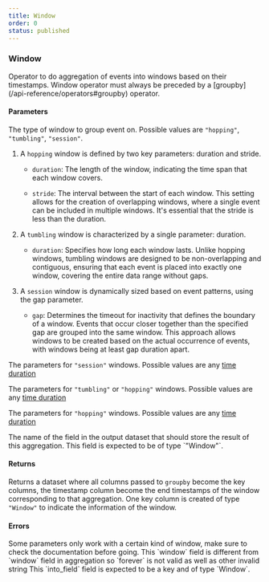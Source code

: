 ```yaml
---
title: Window
order: 0
status: published
---
```

### Window

<Divider>
<LeftSection>
Operator to do aggregation of events into windows based on their timestamps. Window operator must always be preceded by a [groupby](/api-reference/operators#groupby) operator.

#### Parameters

<Expandable title="type" type="hopping | tumbling | session">

The type of window to group event on. Possible values are `"hopping"`, `"tumbling"`, `"session"`.

1. A `hopping` window is defined by two key parameters: duration and stride.
    
    - `duration`: The length of the window, indicating the time span that each window covers.
    
    - `stride`: The interval between the start of each window. This setting allows for the creation of overlapping windows, where a single event can be included in multiple windows. It's essential that the stride is less than the duration.

2. A `tumbling` window is characterized by a single parameter: duration.

    - `duration`: Specifies how long each window lasts. Unlike hopping windows, tumbling windows are designed to be non-overlapping and contiguous, ensuring that each event is placed into exactly one window, covering the entire data range without gaps.

3. A `session` window is dynamically sized based on event patterns, using the gap parameter.

    - `gap`: Determines the timeout for inactivity that defines the boundary of a window. Events that occur closer together than the specified gap are grouped into the same window. This approach allows windows to be created based on the actual occurrence of events, with windows being at least gap duration apart.

</Expandable>

<Expandable title="gap" type="Duration">

The parameters for `"session"` windows. Possible values are any [time duration](/api-reference/data-types/duration)

</Expandable>

<Expandable title="duration" type="Duration">

The parameters for `"tumbling"` or `"hopping"` windows. Possible values are any [time duration](/api-reference/data-types/duration)

</Expandable>

<Expandable title="stride" type="Duration">

The parameters for `"hopping"` windows. Possible values are any [time duration](/api-reference/data-types/duration)

</Expandable>

<Expandable title="into_field" type="str">
The name of the field in the output dataset that should store the result of this aggregation. This field is expected to be of type `"Window"`.
</Expandable>

#### Returns
<Expandable type="Dataset">

Returns a dataset where all columns passed to `groupby` become the key columns, the timestamp column become the end timestamps of the window corresponding to that aggregation. One key column is created of type `"Window"` to indicate the information of the window.
</Expandable>

#### Errors
<Expandable title="Setting incorrect parameters for the type of window">
Some parameters only work with a certain kind of window, make sure to check the documentation before going.
</Expandable>


<Expandable title="Invalid window">
This `window` field is different from `window` field in aggregation so `forever` is not valid as well as other invalid string
</Expandable>


<Expandable title="Missing window key">
This `into_field` field is expected to be a key and of type `Window`.
</Expandable>


</LeftSection>

<RightSection>
<pre snippet="api-reference/operators/window#basic" status="success"
    message="Aggregate event into sessions that are 15 minutes apart"
>
</pre>


<pre snippet="api-reference/operators/window#miss_window_key" status="error"
    message="Missing window key in schema"
>
</pre>


<pre snippet="api-reference/operators/window#invalid_window" status="error"
    message="Forever is not a valid duration, only valid duration allowed"
>
</pre>

</RightSection>
</Divider>

